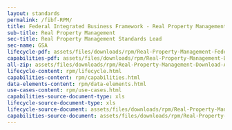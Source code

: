 ```yaml
---
layout: standards
permalink: /fibf-RPM/
title: Federal Integrated Business Framework - Real Property Management
sub-title: Real Property Management
sec-title: Real Property Management Standards Lead
sec-name: GSA
lifecycle-pdf: assets/files/downloads/rpm/Real-Property-Management-Federal-Business-Lifecycle.xlsx
capabilities-pdf: assets/files/downloads/rpm/Real-Property-Management-Business-capabilities.xlsx
all-zip: assets/files/downloads/rpm/Real-Property-Management-Download-All.zip
lifecycle-content: rpm/lifecycle.html
capabilities-content: rpm/capabilities.html
data-elements-content: rpm/data-elements.html
use-cases-content: rpm/use-cases.html
capabilities-source-document-type: xls
lifecycle-source-document-type: xls
lifecycle-source-document: assets/files/downloads/rpm/Real-Property-Management-Federal-Business-Lifecycle.xlsx
capabilities-source-document: assets/files/downloads/rpm/Real-Property-Management-Business-capabilities.xlsx
---
```

